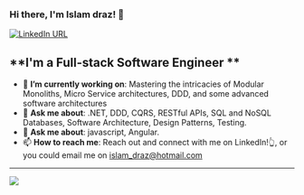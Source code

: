 ### Hi there, I'm Islam draz! 👋 

[![LinkedIn URL](https://img.shields.io/badge/LinkedIn-Connect-blue?logo=linkedin&style=for-the-badge)](https://www.linkedin.com/in/islam-draz/)

## **I'm a Full-stack Software Engineer  **

- 🎯 **I’m currently working on**: Mastering the intricacies of Modular Monoliths, Micro Service architectures, DDD, and some advanced software architectures
- 💬 **Ask me about**: .NET, DDD, CQRS, RESTful APIs, SQL and NoSQL Databases, Software Architecture, Design Patterns, Testing.
- 💬 **Ask me about**: javascript, Angular.
- 📫 **How to reach me**: Reach out and connect with me on LinkedIn!👆, or you could email me on islam_draz@hotmail.com 

<hr/>

<a href="https://github.com/islamdraz">
  <img src="https://github-readme-stats.vercel.app/api?username=islamdraz&count_private=true&show_icons=true&hide=issues" />
</a>
